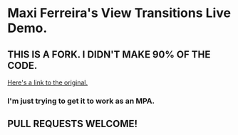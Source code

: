 # Maxi Ferreira's View Transitions Live Demo.

## THIS IS A FORK. I DIDN'T MAKE 90% OF THE CODE.

[Here's a link to the original.](https://github.com/Charca/view-transitions-live/)

### I'm just trying to get it to work as an MPA.

## PULL REQUESTS WELCOME!
